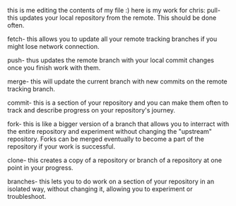 this is me editing the contents of my file :)
here is my work for chris:
pull- this updates your local repository from the remote. This should be done often.

fetch- this allows you to update all your remote tracking branches if you might lose network connection.

push- thus updates the remote branch with your local commit changes once you finish work with them.

merge- this will update the current branch with new commits on the remote tracking branch.

commit- this is a section of your repository and you can make them often to track and describe progress on your repository's journey.

fork- this is like a bigger version of a branch that allows you to interract with the entire repository and experiment without changing the "upstream" repository. Forks can be merged eventually to become a part of the repository if your work is successful.

clone- this creates a copy of a repository or branch of a repository at one point in your progress.

branches- this lets you to do work on a section of your repository in an isolated way, without changing it, allowing you to experiment or troubleshoot.

